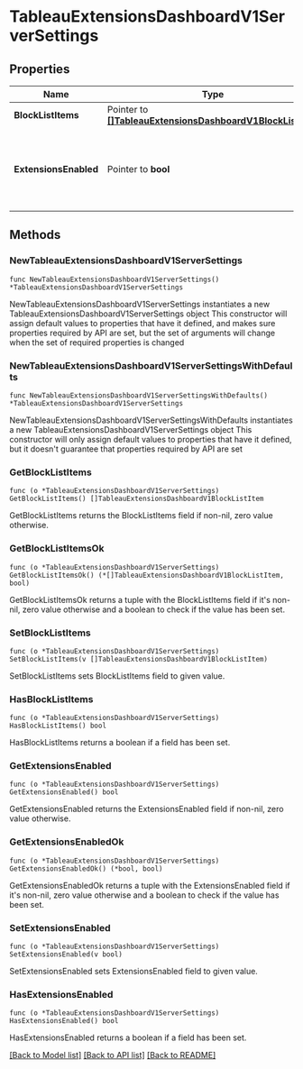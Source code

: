 # TableauExtensionsDashboardV1ServerSettings

## Properties

Name | Type | Description | Notes
------------ | ------------- | ------------- | -------------
**BlockListItems** | Pointer to [**[]TableauExtensionsDashboardV1BlockListItem**](TableauExtensionsDashboardV1BlockListItem.md) |  | [optional] 
**ExtensionsEnabled** | Pointer to **bool** | Specifies whether sandboxed extensions are allowed to run on the site. | [optional] 

## Methods

### NewTableauExtensionsDashboardV1ServerSettings

`func NewTableauExtensionsDashboardV1ServerSettings() *TableauExtensionsDashboardV1ServerSettings`

NewTableauExtensionsDashboardV1ServerSettings instantiates a new TableauExtensionsDashboardV1ServerSettings object
This constructor will assign default values to properties that have it defined,
and makes sure properties required by API are set, but the set of arguments
will change when the set of required properties is changed

### NewTableauExtensionsDashboardV1ServerSettingsWithDefaults

`func NewTableauExtensionsDashboardV1ServerSettingsWithDefaults() *TableauExtensionsDashboardV1ServerSettings`

NewTableauExtensionsDashboardV1ServerSettingsWithDefaults instantiates a new TableauExtensionsDashboardV1ServerSettings object
This constructor will only assign default values to properties that have it defined,
but it doesn't guarantee that properties required by API are set

### GetBlockListItems

`func (o *TableauExtensionsDashboardV1ServerSettings) GetBlockListItems() []TableauExtensionsDashboardV1BlockListItem`

GetBlockListItems returns the BlockListItems field if non-nil, zero value otherwise.

### GetBlockListItemsOk

`func (o *TableauExtensionsDashboardV1ServerSettings) GetBlockListItemsOk() (*[]TableauExtensionsDashboardV1BlockListItem, bool)`

GetBlockListItemsOk returns a tuple with the BlockListItems field if it's non-nil, zero value otherwise
and a boolean to check if the value has been set.

### SetBlockListItems

`func (o *TableauExtensionsDashboardV1ServerSettings) SetBlockListItems(v []TableauExtensionsDashboardV1BlockListItem)`

SetBlockListItems sets BlockListItems field to given value.

### HasBlockListItems

`func (o *TableauExtensionsDashboardV1ServerSettings) HasBlockListItems() bool`

HasBlockListItems returns a boolean if a field has been set.

### GetExtensionsEnabled

`func (o *TableauExtensionsDashboardV1ServerSettings) GetExtensionsEnabled() bool`

GetExtensionsEnabled returns the ExtensionsEnabled field if non-nil, zero value otherwise.

### GetExtensionsEnabledOk

`func (o *TableauExtensionsDashboardV1ServerSettings) GetExtensionsEnabledOk() (*bool, bool)`

GetExtensionsEnabledOk returns a tuple with the ExtensionsEnabled field if it's non-nil, zero value otherwise
and a boolean to check if the value has been set.

### SetExtensionsEnabled

`func (o *TableauExtensionsDashboardV1ServerSettings) SetExtensionsEnabled(v bool)`

SetExtensionsEnabled sets ExtensionsEnabled field to given value.

### HasExtensionsEnabled

`func (o *TableauExtensionsDashboardV1ServerSettings) HasExtensionsEnabled() bool`

HasExtensionsEnabled returns a boolean if a field has been set.


[[Back to Model list]](../README.md#documentation-for-models) [[Back to API list]](../README.md#documentation-for-api-endpoints) [[Back to README]](../README.md)


